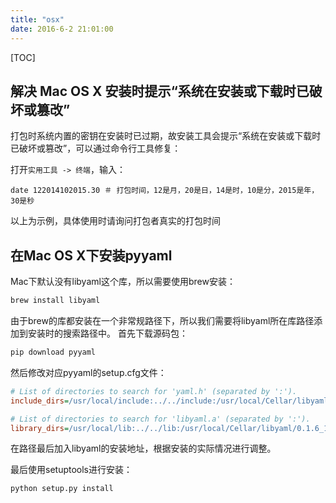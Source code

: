 ```yaml
---
title: "osx"
date: 2016-6-2 21:01:00
---
```

[TOC]

## 解决 Mac OS X 安装时提示“系统在安装或下载时已破坏或篡改”

打包时系统内置的密钥在安装时已过期，故安装工具会提示“系统在安装或下载时已破坏或篡改”，可以通过命令行工具修复：

打开`实用工具 -> 终端`，输入：


```
date 122014102015.30 ＃ 打包时间，12是月，20是日，14是时，10是分，2015是年，30是秒
```

以上为示例，具体使用时请询问打包者真实的打包时间

## 在Mac OS X下安装pyyaml

Mac下默认没有libyaml这个库，所以需要使用brew安装：

```zsh
brew install libyaml
```

由于brew的库都安装在一个非常规路径下，所以我们需要将libyaml所在库路径添加到安装时的搜索路径中。
首先下载源码包：

```zsh
pip download pyyaml
```

然后修改对应pyyaml的setup.cfg文件：

```cfg
# List of directories to search for 'yaml.h' (separated by ':').
include_dirs=/usr/local/include:../../include:/usr/local/Cellar/libyaml/0.1.6_1/include

# List of directories to search for 'libyaml.a' (separated by ':').
library_dirs=/usr/local/lib:../../lib:/usr/local/Cellar/libyaml/0.1.6_1/lib
```

在路径最后加入libyaml的安装地址，根据安装的实际情况进行调整。

最后使用setuptools进行安装：

```zsh
python setup.py install
```


